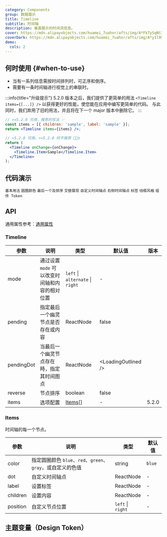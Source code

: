 ```yaml
---
category: Components
group: 数据展示
title: Timeline
subtitle: 时间轴
description: 垂直展示的时间流信息。
cover: https://mdn.alipayobjects.com/huamei_7uahnr/afts/img/A*FkTySqNt3sYAAAAAAAAAAAAADrJ8AQ/original
coverDark: https://mdn.alipayobjects.com/huamei_7uahnr/afts/img/A*yIl9S4hAIBcAAAAAAAAAAAAADrJ8AQ/original
demo:
  cols: 2
---
```


## 何时使用 {#when-to-use}

- 当有一系列信息需按时间排列时，可正序和倒序。
- 需要有一条时间轴进行视觉上的串联时。

<!-- prettier-ignore -->
:::info{title="升级提示"}
5.2.0 版本之后，我们提供了更简单的用法 `<Timeline items={[...]} />` 以获得更好的性能，使您能在应用中编写更简单的代码。
与此同时，我们弃用了旧的用法，并且将在下一个 major 版本中删除它。
:::

```jsx
// >=5.2.0 可用，推荐的写法 ✅
const items = [{ children: 'sample', label: 'sample' }];
return <Timeline items={items} />;

// <5.2.0 可用，>=5.2.0 时不推荐 🙅🏻‍♀️
return (
  <Timeline onChange={onChange}>
    <Timeline.Item>Sample</Timeline.Item>
  </Timeline>
);
```

## 代码演示

<!-- prettier-ignore -->
<code src="./demo/basic.tsx">基本用法</code>
<code src="./demo/color.tsx">圆圈颜色</code>
<code src="./demo/pending.tsx">最后一个及排序</code>
<code src="./demo/alternate.tsx">交替展现</code>
<code src="./demo/custom.tsx">自定义时间轴点</code>
<code src="./demo/right.tsx">右侧时间轴点</code>
<code src="./demo/label.tsx">标签</code>
<code src="./demo/wireframe.tsx" debug>线框风格</code>
<code src="./demo/component-token.tsx" debug>组件 Token</code>

## API

通用属性参考：[通用属性](/docs/react/common-props)

### Timeline

| 参数 | 说明 | 类型 | 默认值 | 版本 |
| --- | --- | --- | --- | --- |
| mode | 通过设置 `mode` 可以改变时间轴和内容的相对位置 | `left` \| `alternate` \| `right` | - |  |
| pending | 指定最后一个幽灵节点是否存在或内容 | ReactNode | false |  |
| pendingDot | 当最后一个幽灵节点存在時，指定其时间图点 | ReactNode | &lt;LoadingOutlined /&gt; |  |
| reverse | 节点排序 | boolean | false |  |
| items | 选项配置 | [Items](#Items)[] | - | 5.2.0 |

### Items

时间轴的每一个节点。

| 参数 | 说明 | 类型 | 默认值 |
| --- | --- | --- | --- |
| color | 指定圆圈颜色 `blue`、`red`、`green`、`gray`，或自定义的色值 | string | `blue` |
| dot | 自定义时间轴点 | ReactNode | - |
| label | 设置标签 | ReactNode | - |
| children | 设置内容 | ReactNode | - |
| position | 自定义节点位置 | `left` \| `right` | - |

## 主题变量（Design Token）

<ComponentTokenTable component="Timeline"></ComponentTokenTable>
